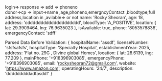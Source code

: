 login=> response => add => phoneno  
donor=>cp => input=>name ,age,phoneno,emergncyContact ,bloodtype,full address,location in ,avilable=> or not
name: 'Rocky Sheoran',
  age: 18,
  address: 'cdddddddddddddddddddd',
  bloodType: 'A_POSITIVE',
  location: { lat: 29.3909464, lng: 76.9635023 },
  isAvailable: true,
  phone: '8053578838',
  emergencyContact: 'sdff'

  <!-- ! hospital cp-->
  Parsed Data Before Validation: {
  hospitalName: 'assdf',
  licenseNumber: 'sfsfsafsfs',
  hospitalType: 'Specialty Hospital',
  establishmentYear: 2025,
  address: 'Flat no. 29G , Divine global Homes',
  location: { lat: 28.6139, lng: 77.209 },
  mainPhone: '+918396903085',
  emergencyPhone: '+918396903085',
  email: 'rockysheoran72@gmail.com',
  website: 'https://www.amazon.com',
  operatingHours: '24/7',
  description: 'dddddddddadfasddf'
}